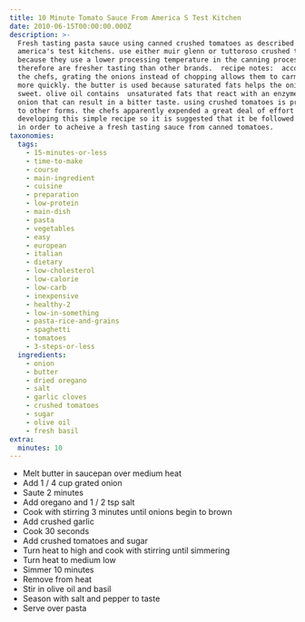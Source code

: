 ```yaml
---
title: 10 Minute Tomato Sauce From America S Test Kitchen
date: 2010-06-15T00:00:00.000Z
description: >-
  Fresh tasting pasta sauce using canned crushed tomatoes as described on
  america's test kitchens. use either muir glenn or tuttoroso crushed tomatoes
  because they use a lower processing temperature in the canning process and
  therefore are fresher tasting than other brands.  recipe notes:  according to
  the chefs, grating the onions instead of chopping allows them to carmelize
  more quickly. the butter is used because saturated fats helps the onions stay
  sweet. olive oil contains  unsaturated fats that react with an enzyme in the
  onion that can result in a bitter taste. using crushed tomatoes is preferable
  to other forms. the chefs apparently expended a great deal of effort in
  developing this simple recipe so it is suggested that it be followed closely
  in order to acheive a fresh tasting sauce from canned tomatoes.
taxonomies:
  tags:
    - 15-minutes-or-less
    - time-to-make
    - course
    - main-ingredient
    - cuisine
    - preparation
    - low-protein
    - main-dish
    - pasta
    - vegetables
    - easy
    - european
    - italian
    - dietary
    - low-cholesterol
    - low-calorie
    - low-carb
    - inexpensive
    - healthy-2
    - low-in-something
    - pasta-rice-and-grains
    - spaghetti
    - tomatoes
    - 3-steps-or-less
  ingredients:
    - onion
    - butter
    - dried oregano
    - salt
    - garlic cloves
    - crushed tomatoes
    - sugar
    - olive oil
    - fresh basil
extra:
  minutes: 10
---
```

 - Melt butter in saucepan over medium heat
 - Add 1 / 4 cup grated onion
 - Saute 2 minutes
 - Add oregano and 1 / 2 tsp salt
 - Cook with stirring 3 minutes until onions begin to brown
 - Add crushed garlic
 - Cook 30 seconds
 - Add crushed tomatoes and sugar
 - Turn heat to high and cook with stirring until simmering
 - Turn heat to medium low
 - Simmer 10 minutes
 - Remove from heat
 - Stir in olive oil and basil
 - Season with salt and pepper to taste
 - Serve over pasta

